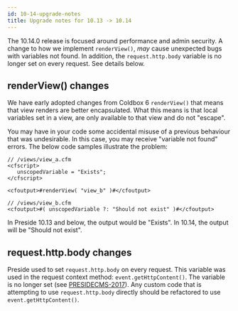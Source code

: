 ```yaml
---
id: 10-14-upgrade-notes
title: Upgrade notes for 10.13 -> 10.14
---
```


The 10.14.0 release is focused around performance and admin security. A change to how we implement `renderView()`, _may_ cause unexpected bugs with variables not found. In addition, the `request.http.body` variable is no longer set on every request. See details below.

## renderView() changes

We have early adopted changes from Coldbox 6 `renderView()` that means that view renders are better encapsulated. What this means is that local variables set in a view, are only available to that view and do not "escape".

You may have in your code some accidental misuse of a previous behaviour that was undesirable. In this case, you may receive "variable not found" errors. The below code samples illustrate the problem:


```lucee
// /views/view_a.cfm
<cfscript>
   unscopedVariable = "Exists";
</cfscript>

<cfoutput>#renderView( "view_b" )#</cfoutput>
```

```lucee
// /views/view_b.cfm
<cfoutput>#( unscopedVariable ?: "Should not exist" )#</cfoutput>
```

In Preside 10.13 and below, the output would be "Exists". In 10.14, the output will be "Should not exist".

## request.http.body changes

Preside used to set `request.http.body` on every request. This variable was used in the request context method: `event.getHttpContent()`. The variable is no longer set (see [PRESIDECMS-2017](https://presidecms.atlassian.net/browse/PRESIDECMS-2017)). Any custom code that is attempting to use `request.http.body` directly should be refactored to use `event.getHttpContent()`.
